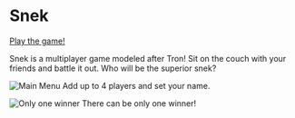 # Snek
[Play the game!](https://nashmia-riaz.github.io/Snek/)

Snek is a multiplayer game modeled after Tron! Sit on the couch with your friends and battle it out. Who will be the superior snek?

![Main Menu](https://i.imgur.com/6fdKfvU.png)
Add up to 4 players and set your name.

![Only one winner](https://i.imgur.com/bPSNb5X.png)
There can be only one winner!
